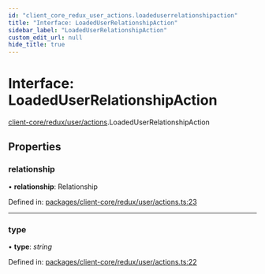 ```yaml
---
id: "client_core_redux_user_actions.loadeduserrelationshipaction"
title: "Interface: LoadedUserRelationshipAction"
sidebar_label: "LoadedUserRelationshipAction"
custom_edit_url: null
hide_title: true
---
```


# Interface: LoadedUserRelationshipAction

[client-core/redux/user/actions](../modules/client_core_redux_user_actions.md).LoadedUserRelationshipAction

## Properties

### relationship

• **relationship**: Relationship

Defined in: [packages/client-core/redux/user/actions.ts:23](https://github.com/xr3ngine/xr3ngine/blob/9d253dc38/packages/client-core/redux/user/actions.ts#L23)

___

### type

• **type**: *string*

Defined in: [packages/client-core/redux/user/actions.ts:22](https://github.com/xr3ngine/xr3ngine/blob/9d253dc38/packages/client-core/redux/user/actions.ts#L22)
